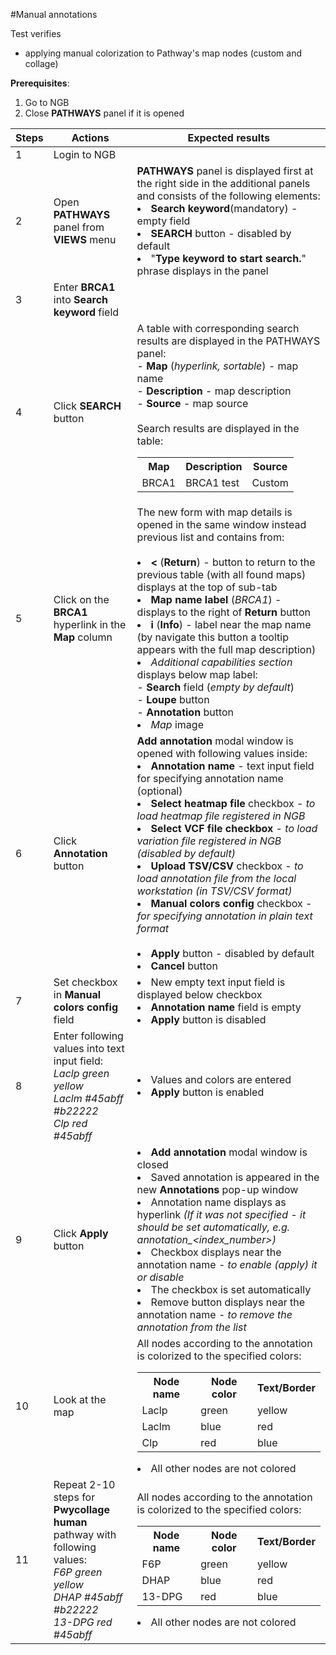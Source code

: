 #Manual annotations

Test verifies
- applying manual colorization to Pathway's map nodes (custom and collage)

**Prerequisites**:
1. Go to NGB
2. Close **PATHWAYS** panel if it is opened


| Steps | Actions                                                                                                                                               | Expected results                                                                                                                                                                                                                                                                                                                                                                                                                                                                                                                                                                                                                     |
|-------|-------------------------------------------------------------------------------------------------------------------------------------------------------|--------------------------------------------------------------------------------------------------------------------------------------------------------------------------------------------------------------------------------------------------------------------------------------------------------------------------------------------------------------------------------------------------------------------------------------------------------------------------------------------------------------------------------------------------------------------------------------------------------------------------------------|
| 1     | Login to NGB                                                                                                                                          |                                                                                                                                                                                                                                                                                                                                                                                                                                                                                                                                                                                                                                      |
| 2     | Open **PATHWAYS** panel from **VIEWS** menu                                                                                                           | **PATHWAYS** panel is displayed first at the right side in the additional panels and consists of the following elements: <li>  **Search keyword**(mandatory) - empty field <li> **SEARCH** button - disabled by default <li>"**Type keyword to start search.**" phrase displays in the panel                                                                                                                                                                                                                                                                                                                                         |
| 3     | Enter **BRCA1** into **Search keyword** field                                                                                                         |                                                                                                                                                                                                                                                                                                                                                                                                                                                                                                                                                                                                                                      |
| 4     | Click **SEARCH** button                                                                                                                               | A table with corresponding search results are displayed in the PATHWAYS panel:<br/> - **Map** (*hyperlink, sortable*) - map name <br/> - **Description** - map description <br/> - **Source** - map source  <br><br> Search results are displayed in the table: <br> <table><tr><th>Map</th><th>Description</th><th>Source</th><tr><td>BRCA1</td><td>BRCA1 test</td><td>Custom</td></tr></table>                                                                                                                                                                                                                                     |
| 5     | Click on the **BRCA1** hyperlink in the **Map** column                                                                                                | The new form with map details is opened in the same window instead previous list and contains from: <br><br><li> **<** (**Return**) - button to return to the previous table (with all found maps) displays at the top of sub-tab <li> **Map name label** (*BRCA1*)  - displays to the right of **Return** button  <li> **i** (**Info**) - label near the map name (by navigate this button a tooltip appears with the full map description)  <li>*Additional capabilities section* displays below map label:<br> - **Search** field (*empty by default*)<br>  - **Loupe** button <br> - **Annotation** button</ul> <li>*Map* image  |                                                   |                                                                                                                                                                                                                                                                                                                                                                                                                                                                                                                                                                                                                                                                                                                                                                                 |
| 6     | Click **Annotation** button                                                                                                                           | **Add annotation** modal window is opened with following values inside: <li> **Annotation name** - text input field for specifying annotation name (optional) <li> **Select heatmap file** checkbox - *to load heatmap file registered in NGB*  <li> **Select VCF file checkbox** - *to load variation file registered in NGB (disabled by default)*<li> **Upload TSV/CSV** checkbox - *to load annotation file from the local workstation (in TSV/CSV format)* <li> **Manual colors config** checkbox - *for specifying annotation in plain text format* <br><br> <li>**Apply** button - disabled by default <li> **Cancel** button |                                                                                                   | 
| 7     | Set checkbox in **Manual colors config** field                                                                                                        | <li> New empty text input field is displayed below checkbox <li> **Annotation name** field is empty <li> **Apply** button is disabled                                                                                                                                                                                                                                                                                                                                                                                                                                                                                                |                                                                                                                                                                                                                                                                                                                                                                                                                                                                                              |
| 8     | Enter following values into text input field: *<br/> Laclp green yellow<br/> Laclm #45abff #b22222 <br/> Clp red #45abff*                             | <li> Values and colors are entered <li> **Apply** button is enabled                                                                                                                                                                                                                                                                                                                                                                                                                                                                                                                                                                  |                                                                                                                                                                                                                                                                                                                                                                                                                                                                                                                                                                 |
| 9     | Click **Apply** button                                                                                                                                | <li>**Add annotation** modal window is closed <li> Saved annotation is appeared in the new **Annotations** pop-up window <li> Annotation name displays as hyperlink *(If it was not specified - it should be set automatically, e.g. annotation_<index_number>)* <li> Checkbox displays near the annotation name - *to enable (apply) it or disable* <li> The checkbox is set automatically <li> Remove button displays near the annotation name - *to remove the annotation from the list*                                                                                                                                          |
| 10    | Look at the map                                                                                                                                       | All nodes according to the annotation is colorized to the specified colors: <br> <table><tr><th>Node name</th><th>Node color</th><th>Text/Border</th><tr><td>Laclp</td><td>green</td><td>yellow</td></tr><tr><td>Laclm</td><td>blue</td><td>red</td><tr><td>Clp</td><td>red</td><td>blue</td></table> <li> All other nodes are not colored                                                                                                                                                                                                                                                                                           |
| 11    | Repeat 2-10 steps for **Pwycollage human** pathway with following values: *<br/> F6P green yellow<br/> DHAP #45abff #b22222 <br/> 13-DPG red #45abff* | All nodes according to the annotation is colorized to the specified colors: <br> <table><tr><th>Node name</th><th>Node color</th><th>Text/Border</th><tr><td>F6P</td><td>green</td><td>yellow</td></tr><tr><td>DHAP</td><td>blue</td><td>red</td><tr><td>13-DPG</td><td>red</td><td>blue</td></table> <li> All other nodes are not colored                                                                                                                                                                                                                                                                                           |
